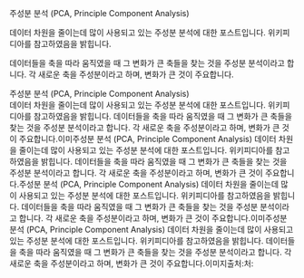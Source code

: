 주성분 분석 (PCA, Principle Component Analysis)  
  
데이터 차원을 줄이는데 많이 사용되고 있는 주성분 분석에 대한 포스트입니다. 위키피디아를 참고하였음을 밝힙니다.  
  
데이터들을 축을 따라 움직였을 때 그 변화가 큰 축들을 찾는 것을 주성분 분석이라고 합니다. 각 새로운 축을 주성분이라고 하며, 변화가 큰 것이 주요합니다.

주성분 분석 (PCA, Principle Component Analysis)  
  데이터 차원을 줄이는데 많이 사용되고 있는 주성분 분석에 대한 포스트입니다. 위키피디아를 참고하였음을 밝힙니다.    데이터들을 축을 따라 움직였을 때 그 변화가 큰 축들을 찾는 것을 주성분 분석이라고 합니다. 각 새로운 축을 주성분이라고 하며, 변화가 큰 것이 주요합니다.이미주성분 분석 (PCA, Principle Component Analysis)    데이터 차원을 줄이는데 많이 사용되고 있는 주성분 분석에 대한 포스트입니다. 위키피디아를 참고하였음을 밝힙니다.    데이터들을 축을 따라 움직였을 때 그 변화가 큰 축들을 찾는 것을 주성분 분석이라고 합니다. 각 새로운 축을 주성분이라고 하며, 변화가 큰 것이 주요합니다.주성분 분석 (PCA, Principle Component Analysis)    데이터 차원을 줄이는데 많이 사용되고 있는 주성분 분석에 대한 포스트입니다. 위키피디아를 참고하였음을 밝힙니다.    데이터들을 축을 따라 움직였을 때 그 변화가 큰 축들을 찾는 것을 주성분 분석이라고 합니다. 각 새로운 축을 주성분이라고 하며, 변화가 큰 것이 주요합니다.이미주성분 분석 (PCA, Principle Component Analysis)    데이터 차원을 줄이는데 많이 사용되고 있는 주성분 분석에 대한 포스트입니다. 위키피디아를 참고하였음을 밝힙니다.    데이터들을 축을 따라 움직였을 때 그 변화가 큰 축들을 찾는 것을 주성분 분석이라고 합니다. 각 새로운 축을 주성분이라고 하며, 변화가 큰 것이 주요합니다.이미지출처:처:
<!--stackedit_data:
eyJoaXN0b3J5IjpbODc2NDM4ODE4LDExNzc1Nzk0OTAsNzgzMj
czMjAyLDE4ODc3NzU2MjBdfQ==
-->